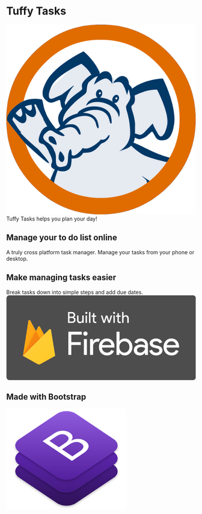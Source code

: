 # Tuffy Tasks
![Tuffy Tasks](img/Tuffy-HSh.png)
Tuffy Tasks helps you plan your day!
## Manage your to do list online
A truly cross platform task manager. Manage your tasks from your phone or desktop.
## Make managing tasks easier
Break tasks down into simple steps and add due dates.
![Built with Firebase](img/Built_with_Firebase_Logo_Dark.png)
## Made with Bootstrap
![Made with Bootstrap](img/bootstrap.png)
